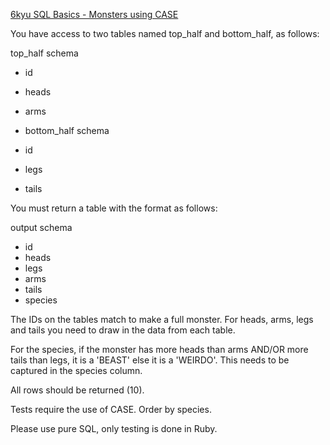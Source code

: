 [6kyu SQL Basics - Monsters using CASE](https://www.codewars.com/kata/593ef0e98b90525e090000b9)

You have access to two tables named top_half and bottom_half, as follows:

top_half schema

- id
- heads
- arms
- bottom_half schema

- id
- legs
- tails

You must return a table with the format as follows:

output schema

- id
- heads
- legs
- arms
- tails
- species

The IDs on the tables match to make a full monster. For heads, arms, legs and tails you need to draw in the data from each table.

For the species, if the monster has more heads than arms AND/OR more tails than legs, it is a 'BEAST' else it is a 'WEIRDO'. This needs to be captured in the species column.

All rows should be returned (10).

Tests require the use of CASE. Order by species.

Please use pure SQL, only testing is done in Ruby.